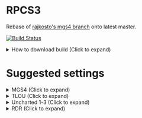 RPCS3
=====
Rebase of [rajkosto's mgs4 branch](https://github.com/rajkosto/rpcs3/tree/cab1766db1d3921fab0093dac7cb159f54c6b149) onto latest master.

[![Build Status](https://dev.azure.com/illusion9804/rpcs3/_apis/build/status/illusion0001.rpcs3?branchName=mgs4-new)](https://dev.azure.com/illusion9804/rpcs3/_build/latest?definitionId=3&branchName=mgs4-new)

<details> 
<summary>How to download build (Click to expand)</summary>

![](https://cdn.discordapp.com/attachments/644808568561729550/740125930420437012/unknown.png)

</details>

# Suggested settings 

<details> 
<summary>MGS4 (Click to expand)</summary>

![](https://cdn.discordapp.com/attachments/561407879823753217/732686087108952204/unknown.png) 

</details>

<details> 
<summary>TLOU (Click to expand)</summary>

![](https://cdn.discordapp.com/attachments/561407879823753217/732684784362455180/unknown.png) 

</details>

<details> 
<summary>Uncharted 1-3 (Click to expand)</summary>

__Set AF to Auto and LLE libvdec for Uncharted 2__

![](https://cdn.discordapp.com/attachments/561407879823753217/732685647193571368/unknown.png) 

</details>

<details> 
<summary>RDR (Click to expand)</summary>

![](https://cdn.discordapp.com/attachments/561407879823753217/732686561308573696/unknown.png) 

</details>

<!--[![Travis (.org) branch](https://img.shields.io/travis/RPCS3/rpcs3/master?label=Travis%20CI&logo=travis)](https://travis-ci.org/RPCS3/rpcs3)
[![Cirrus CI - Base Branch Build Status](https://img.shields.io/cirrus/github/RPCS3/rpcs3?label=Cirrus%20CI%20(FreeBSD)&logo=cirrus-ci)](https://cirrus-ci.com/github/RPCS3/rpcs3)
[![RPCS3 discord server](https://img.shields.io/discord/272035812277878785?color=%237289DA&label=RPCS3%20Discord&logo=discord&logoColor=white)](https://discord.me/rpcs3)

The world's first free and open-source PlayStation 3 emulator/debugger, written in C++ for Windows and Linux.

You can find some basic information on our [**website**](https://rpcs3.net/). Game info is being populated on the [**Wiki**](https://wiki.rpcs3.net/).
For discussion about this emulator, PS3 emulation, and game compatibility reports, please visit our [**forums**](https://forums.rpcs3.net) and our [**Discord server**](https://discord.me/RPCS3).

[**Support Lead Developers Nekotekina and kd-11 on Patreon**](https://www.patreon.com/Nekotekina)

## Contributing

If you want to help the project but do not code, the best way to help out is to test games and make bug reports. See:
* [Quickstart](https://rpcs3.net/quickstart)

If you want to contribute as a developer, please take a look at the following pages:

* [Coding Style](https://github.com/RPCS3/rpcs3/wiki/Coding-Style)
* [Developer Information](https://github.com/RPCS3/rpcs3/wiki/Developer-Information)
* [Roadmap](https://rpcs3.net/roadmap)

You should also contact any of the developers in the forums or in the Discord server to learn more about the current state of the emulator.

## Building

See [BUILDING.md](BUILDING.md) for more information about how to setup an environment to build RPCS3.

## Running

Check our friendly [quickstart](https://rpcs3.net/quickstart) guide to make sure your computer meets the minimum system requirements to run RPCS3.

Don't forget to have your graphics driver up to date and to install the [Visual C++ Redistributable Packages for Visual Studio 2019](https://aka.ms/vs/16/release/VC_redist.x64.exe) if you are a Windows user.

## License

Most files are licensed under the terms of GNU GPLv2 License; see LICENSE file for details. Some files may be licensed differently; check appropriate file headers for details.-->